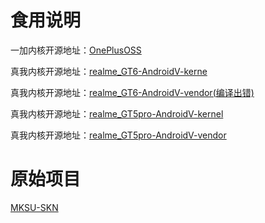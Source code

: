 # 食用说明
一加内核开源地址：[OnePlusOSS](https://github.com/OnePlusOSS/kernel_manifest)

真我内核开源地址：[realme_GT6-AndroidV-kerne](https://github.com/realme-kernel-opensource/realme_GT6-AndroidV-kernel-source-)

真我内核开源地址：[realme_GT6-AndroidV-vendor(编译出错)](https://github.com/realme-kernel-opensource/realme_GT6-AndroidV-vendor-source)

真我内核开源地址：[realme_GT5pro-AndroidV-kernel](https://github.com/realme-kernel-opensource/realme_GT5pro-AndroidV-kernel-source)

真我内核开源地址：[realme_GT5pro-AndroidV-vendor](https://github.com/realme-kernel-opensource/realme_GT5pro-AndroidV-vendor-source)



# 原始项目
[MKSU-SKN](https://github.com/ShirkNeko/KernelSU)
